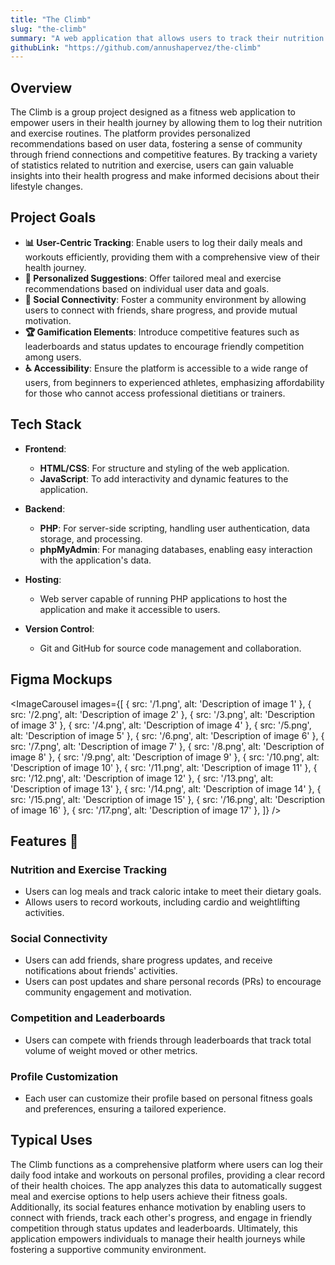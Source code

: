 ```yaml
---
title: "The Climb"
slug: "the-climb"
summary: "A web application that allows users to track their nutrition and exercise, offering personalized suggestions and fostering connections with friends for motivation."
githubLink: "https://github.com/annushapervez/the-climb"
---
```


## Overview
The Climb is a group project designed as a fitness web application to empower users in their health journey by allowing them to log their nutrition and exercise routines. The platform provides personalized recommendations based on user data, fostering a sense of community through friend connections and competitive features. By tracking a variety of statistics related to nutrition and exercise, users can gain valuable insights into their health progress and make informed decisions about their lifestyle changes.

## Project Goals
- **📊 User-Centric Tracking**: Enable users to log their daily meals and workouts efficiently, providing them with a comprehensive view of their health journey.
- **🥑 Personalized Suggestions**: Offer tailored meal and exercise recommendations based on individual user data and goals.
- **👥 Social Connectivity**: Foster a community environment by allowing users to connect with friends, share progress, and provide mutual motivation.
- **🏆 Gamification Elements**: Introduce competitive features such as leaderboards and status updates to encourage friendly competition among users.
- **♿ Accessibility**: Ensure the platform is accessible to a wide range of users, from beginners to experienced athletes, emphasizing affordability for those who cannot access professional dietitians or trainers.

## Tech Stack
- **Frontend**: 
  - **HTML/CSS**: For structure and styling of the web application.
  - **JavaScript**: To add interactivity and dynamic features to the application.
  
- **Backend**: 
  - **PHP**: For server-side scripting, handling user authentication, data storage, and processing.
  - **phpMyAdmin**: For managing databases, enabling easy interaction with the application's data.

- **Hosting**: 
  - Web server capable of running PHP applications to host the application and make it accessible to users.

- **Version Control**: 
  - Git and GitHub for source code management and collaboration.

## Figma Mockups
<ImageCarousel
  images={[
    { src: '/1.png', alt: 'Description of image 1' },
    { src: '/2.png', alt: 'Description of image 2' },
        { src: '/3.png', alt: 'Description of image 3' },
    { src: '/4.png', alt: 'Description of image 4' },
    { src: '/5.png', alt: 'Description of image 5' },
    { src: '/6.png', alt: 'Description of image 6' },
    { src: '/7.png', alt: 'Description of image 7' },
    { src: '/8.png', alt: 'Description of image 8' },
    { src: '/9.png', alt: 'Description of image 9' },
    { src: '/10.png', alt: 'Description of image 10' },
    { src: '/11.png', alt: 'Description of image 11' },
    { src: '/12.png', alt: 'Description of image 12' },
    { src: '/13.png', alt: 'Description of image 13' },
    { src: '/14.png', alt: 'Description of image 14' },
    { src: '/15.png', alt: 'Description of image 15' },
    { src: '/16.png', alt: 'Description of image 16' },
    { src: '/17.png', alt: 'Description of image 17' },
  ]}
/>

## Features 🌟
### Nutrition and Exercise Tracking
- Users can log meals and track caloric intake to meet their dietary goals.
- Allows users to record workouts, including cardio and weightlifting activities.

### Social Connectivity
- Users can add friends, share progress updates, and receive notifications about friends' activities.
- Users can post updates and share personal records (PRs) to encourage community engagement and motivation.

### Competition and Leaderboards
- Users can compete with friends through leaderboards that track total volume of weight moved or other metrics.

### Profile Customization
- Each user can customize their profile based on personal fitness goals and preferences, ensuring a tailored experience.
## Typical Uses
The Climb functions as a comprehensive platform where users can log their daily food intake and workouts on personal profiles, providing a clear record of their health choices. The app analyzes this data to automatically suggest meal and exercise options to help users achieve their fitness goals. Additionally, its social features enhance motivation by enabling users to connect with friends, track each other's progress, and engage in friendly competition through status updates and leaderboards. Ultimately, this application empowers individuals to manage their health journeys while fostering a supportive community environment.
